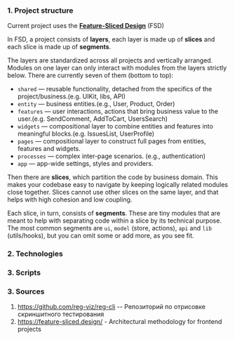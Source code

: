 ### 1. Project structure 

Current project uses the [**Feature-Sliced Design**](https://feature-sliced.design/) (FSD)

In FSD, a project consists of **layers**, each layer is made up of **slices** and each slice is made up of **segments**.

The layers are standardized across all projects and vertically arranged. Modules on one layer can only interact with modules from the layers strictly below. There are currently seven of them (bottom to top):

* `shared` — reusable functionality, detached from the specifics of the project/business.(e.g. UIKit, libs, API)
* `entity` — business entities.(e.g., User, Product, Order)
* `features` — user interactions, actions that bring business value to the user.(e.g. SendComment, AddToCart, UsersSearch)
* `widgets` — compositional layer to combine entities and features into meaningful blocks.(e.g. IssuesList, UserProfile)
* `pages` — compositional layer to construct full pages from entities, features and widgets.
* `processes` — complex inter-page scenarios. (e.g., authentication)
* `app` — app-wide settings, styles and providers.

Then there are **slices**, which partition the code by business domain. This makes your codebase easy to navigate by keeping logically related modules close together. Slices cannot use other slices on the same layer, and that helps with high cohesion and low coupling.

Each slice, in turn, consists of **segments**. These are tiny modules that are meant to help with separating code within a slice by its technical purpose. The most common segments are `ui`, `model` (store, actions), `api` and `lib` (utils/hooks), but you can omit some or add more, as you see fit.


### 2. Technologies

### 3. Scripts


### 3. Sources

 1. https://github.com/reg-viz/reg-cli -- Репозиторий по отрисовке скриншитного тестирования
 2. https://feature-sliced.design/ - Architectural methodology for frontend projects
